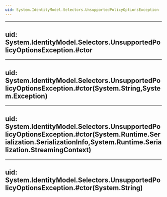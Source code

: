 ```yaml
---
uid: System.IdentityModel.Selectors.UnsupportedPolicyOptionsException
---
```


---
uid: System.IdentityModel.Selectors.UnsupportedPolicyOptionsException.#ctor
---

---
uid: System.IdentityModel.Selectors.UnsupportedPolicyOptionsException.#ctor(System.String,System.Exception)
---

---
uid: System.IdentityModel.Selectors.UnsupportedPolicyOptionsException.#ctor(System.Runtime.Serialization.SerializationInfo,System.Runtime.Serialization.StreamingContext)
---

---
uid: System.IdentityModel.Selectors.UnsupportedPolicyOptionsException.#ctor(System.String)
---
